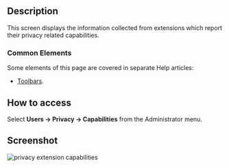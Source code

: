 <!-- Filename: Help4.x:Privacy:_Extension_Capabilities / Display title: Privacy: Extension Capabilities -->

## Description

This screen displays the information collected from extensions which
report their privacy related capabilities.

### Common Elements

Some elements of this page are covered in separate Help articles:

* [Toolbars](jdocmanual?article=help/common-elements/toolbars).

## How to access

Select **Users → Privacy → Capabilities** from the Administrator menu.

## Screenshot

![privacy extension capabilities](../../../en/images/privacy/privacy-capabilities.png)
